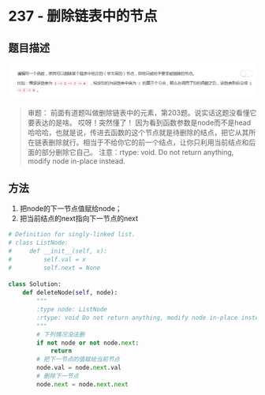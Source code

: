 # 237 - 删除链表中的节点

## 题目描述
![problem](images/237.png)

>审题：
前面有道题叫做删除链表中的元素，第203题。说实话这题没看懂它要表达的是啥。
哎呀！突然懂了！
因为看到函数参数是node而不是head哈哈哈，也就是说，传进去函数的这个节点就是待删除的结点，把它从其所在链表删除就行。相当于不给你它的前一个结点，让你只利用当前结点和后面的部分删除它自己。
注意：rtype: void. Do not return anything, modify node in-place instead.

## 方法
1. 把node的下一节点值赋给node；
2. 把当前结点的next指向下一节点的next

```python
# Definition for singly-linked list.
# class ListNode:
#     def __init__(self, x):
#         self.val = x
#         self.next = None

class Solution:
    def deleteNode(self, node):
        """
        :type node: ListNode
        :rtype: void Do not return anything, modify node in-place instead.
        """
        # 下列情况没法删
        if not node or not node.next:
            return
        # 把下一节点的值赋给当前节点
        node.val = node.next.val
        # 删除下一节点
        node.next = node.next.next
```